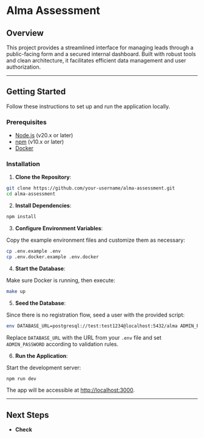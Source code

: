 # Alma Assessment

## Overview

This project provides a streamlined interface for managing leads through a public-facing form and a secured internal dashboard. Built with robust tools and clean architecture, it facilitates efficient data management and user authorization.

---

## Getting Started

Follow these instructions to set up and run the application locally.

### Prerequisites

- [Node.js](https://nodejs.org/) (v20.x or later)
- [npm](https://www.npmjs.com/) (v10.x or later)
- [Docker](https://www.docker.com/)

### Installation

1. **Clone the Repository**:

```sh
git clone https://github.com/your-username/alma-assessment.git
cd alma-assessment
```

2. **Install Dependencies**:

```sh
npm install
```

3. **Configure Environment Variables**:

Copy the example environment files and customize them as necessary:

```sh
cp .env.example .env
cp .env.docker.example .env.docker
```

4. **Start the Database**:

Make sure Docker is running, then execute:

```sh
make up
```

5. **Seed the Database**:

Since there is no registration flow, seed a user with the provided script:

```sh
env DATABASE_URL=postgresql://test:test1234@localhost:5432/alma ADMIN_PASSWORD=Admin1234 npm run seed
```

Replace `DATABASE_URL` with the URL from your `.env` file and set `ADMIN_PASSWORD` according to validation rules.

6. **Run the Application**:

Start the development server:

```sh
npm run dev
```

The app will be accessible at [http://localhost:3000](http://localhost:3000).

---


## Next Steps

- **Check [](./DESIGN.md)**